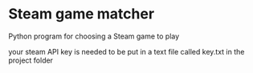 # Steam game matcher
Python program for choosing a Steam game to play

your steam API key is needed to be put in a text file called key.txt in the project folder
